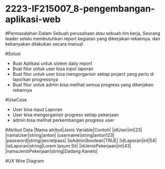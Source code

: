 # 2223-IF215007_8-pengembangan-aplikasi-web

#Permasalahan
Dalam Sebuah perusahaan atau sebuah tim kerja, Seorang leader selalu membutuhkan report kegiatan yang dikerjakan rekannya. dan kebanyakan dilakukan secara manual

#Solusi
- Buat Aplikasi untuk sistem daily report
- Buat fitur untuk user bisa input laporan
- Buat fitur untuk user bisa mengorganisir setiap project yang perlu di laporkan progressnya
- Buat fitur untuk admin bisa melihat semua progress yang dikerjakan rekannya

#UseCase
- User bisa input Laporan
- User bisa mengorganisir progress setiap pekerjaan
- admin bisa melihat perkembangan progress user

#Atribut Data
|Nama atribut|Jenis Variable|Contoh|
|idUser|int|23|
|namaUser|string|anton|
|username|string|anton123|
|password|string|secretpass|
|isAdmin|boolean|TRUE|
|idLaporan|int|54|
|isiLaporan|string|Lorem Ipsum Sit|
|idJenisPekerjaan|int|43|
|namaJenisPekerjaan|string|Dadang Kanelo|

#UX Wire Diagram
